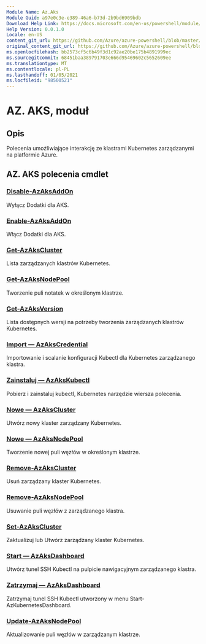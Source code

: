 ```yaml
---
Module Name: Az.Aks
Module Guid: a97e0c3e-e389-46a6-b73d-2b9bd6909bdb
Download Help Link: https://docs.microsoft.com/en-us/powershell/module/az.aks
Help Version: 0.0.1.0
Locale: en-US
content_git_url: https://github.com/Azure/azure-powershell/blob/master/src/Aks/Aks/help/Az.Aks.md
original_content_git_url: https://github.com/Azure/azure-powershell/blob/master/src/Aks/Aks/help/Az.Aks.md
ms.openlocfilehash: bb2573cf5c6b49f3d1c92ae20be175b4891999ec
ms.sourcegitcommit: 68451baa389791703e666d95469602c5652609ee
ms.translationtype: MT
ms.contentlocale: pl-PL
ms.lasthandoff: 01/05/2021
ms.locfileid: "98500521"
---
```

# AZ. AKS, moduł
## Opis
Polecenia umożliwiające interakcję ze klastrami Kubernetes zarządzanymi na platformie Azure.

## AZ. AKS polecenia cmdlet
### [Disable-AzAksAddOn](Disable-AzAksAddOn.md)
Wyłącz Dodatki dla AKS.

### [Enable-AzAksAddOn](Enable-AzAksAddOn.md)
Włącz Dodatki dla AKS.

### [Get-AzAksCluster](Get-AzAksCluster.md)
Lista zarządzanych klastrów Kubernetes.

### [Get-AzAksNodePool](Get-AzAksNodePool.md)
Tworzenie puli notatek w określonym klastrze.

### [Get-AzAksVersion](Get-AzAksVersion.md)
Lista dostępnych wersji na potrzeby tworzenia zarządzanych klastrów Kubernetes.

### [Import — AzAksCredential](Import-AzAksCredential.md)
Importowanie i scalanie konfiguracji Kubectl dla Kubernetes zarządzanego klastra.

### [Zainstaluj — AzAksKubectl](Install-AzAksKubectl.md)
Pobierz i zainstaluj kubectl, Kubernetes narzędzie wiersza polecenia.

### [Nowe — AzAksCluster](New-AzAksCluster.md)
Utwórz nowy klaster zarządzany Kubernetes.

### [Nowe — AzAksNodePool](New-AzAksNodePool.md)
Tworzenie nowej puli węzłów w określonym klastrze.

### [Remove-AzAksCluster](Remove-AzAksCluster.md)
Usuń zarządzany klaster Kubernetes.

### [Remove-AzAksNodePool](Remove-AzAksNodePool.md)
Usuwanie puli węzłów z zarządzanego klastra.

### [Set-AzAksCluster](Set-AzAksCluster.md)
Zaktualizuj lub Utwórz zarządzany klaster Kubernetes.

### [Start — AzAksDashboard](Start-AzAksDashboard.md)
Utwórz tunel SSH Kubectl na pulpicie nawigacyjnym zarządzanego klastra.

### [Zatrzymaj — AzAksDashboard](Stop-AzAksDashboard.md)
Zatrzymaj tunel SSH Kubectl utworzony w menu Start-AzKubernetesDashboard.

### [Update-AzAksNodePool](Update-AzAksNodePool.md)
Aktualizowanie puli węzłów w zarządzanym klastrze.

